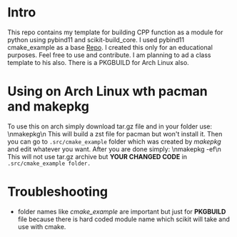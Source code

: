 # Intro
This repo contains my template for building CPP function as a module for python using pybind11 and scikit-build_core. I used pybind11 cmake_example as a base [Repo](https://github.com/pybind/cmake_example). I created this only for an educational purposes. Feel free to use and contribute. I am planning to ad a class template to his also. There is a PKGBUILD for Arch Linux also.
# Using on Arch Linux wth pacman and makepkg
To use this on arch simply download tar.gz file and in your folder use:
\nmakepkg\n
This will build a zst file for pacman but won't install it.
Then you can go to `.src/cmake_example` folder which was created by *makepkg* and edit whatever you want.
After you are done simply:
\nmakepkg -ef\n
This will not use tar.gz archive but **YOUR CHANGED CODE** in `.src/cmake_example folder.`
# Troubleshooting
- folder names like *cmake_example* are important but just for **PKGBUILD** file because there is hard coded module name which scikit will take and use with cmake.
